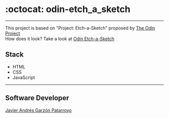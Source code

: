 # :octocat: odin-etch_a_sketch
---
This project is based on "Project: Etch-a-Sketch" proposed by [The Odin Project](https://www.theodinproject.com/)  
How does it look? Take a look at [Odin Etch-a-Sketch](https://javierandresgp.github.io/odin-etch_a_sketch/)
## Stack
- HTML
- CSS
- JavaScript
---
## Software Developer
[Javier Andrés Garzón Patarroyo](https://javierandresgp.com)
